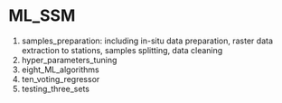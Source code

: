 # ML_SSM
1) samples_preparation: including in-situ data preparation, raster data extraction to stations, samples splitting, data cleaning
2) hyper_parameters_tuning
3) eight_ML_algorithms
4) ten_voting_regressor
5) testing_three_sets


